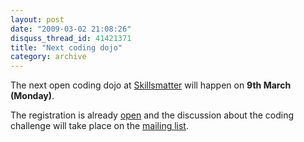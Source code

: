 ```yaml
---
layout: post
date: "2009-03-02 21:08:26"
disquss_thread_id: 41421371
title: "Next coding dojo"
category: archive
---
```

The next open coding dojo at [Skillsmatter](http://www.skillsmatter.com) will happen on **9th March (Monday)**.

The registration is already [open](http://skillsmatter.com/event/agile-scrum/coding-dojo-230) and the discussion about the coding challenge will take place on the [mailing list](http://groups.google.com.br/group/coding-dojo-london).
